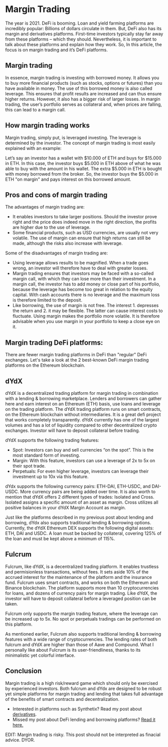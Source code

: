 # Margin Trading

The year is 2021. DeFi is booming. Loan and yield farming platforms are incredibly popular: Billions of dollars circulate in them. But, DeFi also has its margin and derivatives platforms. First-time investors typically stay far away from these platforms – which they should. Nevertheless, it is important to talk about these platforms and explain how they work. So, In this article, the focus is on margin trading and it’s DeFi platforms.

## Margin trading

In essence, margin trading is investing with borrowed money. It allows you to buy more financial products (such as stocks, options or futures) than you have available in money. The use of this borrowed money is also called leverage. This ensures that profit results are increased and can thus ensure higher returns. However, it also has a bigger risk of larger losses. In margin trading, the user’s portfolio serves as collateral and, when prices are falling, this can lead to a margin call.

## How margin trading works

Margin trading, simply put, is leveraged investing. The leverage is determined by the investor. The concept of margin trading is most easily explained with an example:

Let’s say an investor has a wallet with $10.000 of ETH and buys for $15.000 in ETH. In this case, the investor buys $5.000 in ETH above of what he was able to buy with the amount in his wallet. The extra $5.000 in ETH is bought with money borrowed from the broker. So, the investor buys the $5.000 in ETH "on margin" and pays interest on this borrowed amount.

## Pros and cons of margin trading

The advantages of margin trading are:

- It enables investors to take larger positions. Should the investor prove right and the price does indeed move in the right direction, the profits are higher due to the use of leverage.
- Some financial products, such as USD currencies, are usually not very volatile. The use of margin can ensure that high returns can still be made, although the risks also increase with leverage.

Some of the disadvantages of margin trading are:

- Using leverage allows results to be magnified. When a trade goes wrong, an investor will therefore have to deal with greater losses.
- Margin trading ensures that investors may be faced with a so-called margin call, with which they can lose more than their investment. In a margin call, the investor has to add money or close part of his portfolio, because the leverage has become too great in relation to the equity capital. With cash accounts there is no leverage and the maximum loss is therefore limited to the deposit.
- Like borrowing, the use of margin is not free. The interest 1. depresses the return and 2. it may be flexible. The latter can cause interest costs to fluctuate. Using margin makes the portfolio more volatile. It is therefore advisable when you use margin in your portfolio to keep a close eye on it.

## Margin trading DeFi platforms:

There are fewer margin trading platforms in DeFi than "regular" DeFi exchanges. Let's take a look at the 2 best-known DeFi margin trading platforms on the Ethereum blockchain.

## dYdX

dYdX is a decentralized trading platform for margin trading in combination with a lending & borrowing marketplace. Lenders and borrowers can gather here and earn interest on an Ethereum (ETH) basis, use loans and leverage on the trading platform. The dYdX trading platform runs on smart contracts, on the Ethereum blockchain without intermediaries. It is a great defi project that works completely transparently. dYdX currently has one of the largest volumes and has a lot of liquidity compared to other decentralized crypto exchanges. Investor will have to deposit collateral before trading.

dYdX supports the following trading features:

- Spot: Investors can buy and sell currencies “on the spot”. This is the most standard form of investing.
- Margin: With this feature, investors can use a leverage of 2x to 5x on their spot trade.
- Perpetuals: For even higher leverage, investors can leverage their investment up to 10x via this feature.

dYdx supports the following currency pairs: ETH-DAI, ETH-USDC, and DAI-USDC. More currency pairs are being added over time. It is also worth to mention that dYdX offers 2 different types of trades: Isolated and Cross. Isolated assigns a specific amount of an asset as margin. Cross utilizes all positive balances in your dYdX Margin Account as margin.

Just like the platforms described in my previous post about lending and borrowing, dYdx also supports traditional lending & borrowing options. Currently, the dYdX Ethereum DEX supports the following digital assets: ETH, DAI and USDC. A loan must be backed by collateral, covering 125% of the loan and must be kept above a minimum of 115%.

## Fulcrum

Fulcrum, like dYdX, is a decentralized trading platform. It enables trustless and permisionless transactions, without fees. It sets aside 10% of the accrued interest for the maintenance of the platform and the insurance fund. Fulcrum uses smart contracts, and works on both the Ethereum and Binance blockchain. The platform supports more than 10 cryptocurrencies for loans, and dozens of currency pairs for margin trading. Like dYdX, the investor will have to deposit collateral before a leveraged position can be taken.

Fulcrum only supports the margin trading feature, where the leverage can be increased up to 5x. No spot or perpetuals tradings can be performed on this platform.

As mentioned earlier, Fulcrum also supports traditional lending & borrowing features with a wide range of cryptocurrencies. The lending rates of both fulcrum and dYdX are higher than those of Aave and Compound. What I personally like about Fulcrum is its user-friendliness, thanks to its minimalistic yet colorful interface.

## Conclusion

Margin trading is a high risk/reward game which should only be exercised by experienced investors. Both fulcrum and dYdx are designed to be robust yet simple platforms for margin trading and lending that takes full advantage of the benefits of smart contracts and decentralization.

- Interested in platforms such as Synthetix? Read my post about [derivatives](https://www.reddit.com/r/CryptoCurrency/comments/mt8c67/defi_explained_derivatives/).
- Missed my post about DeFi lending and borrowing platforms? [Read it here.](https://www.reddit.com/r/CryptoCurrency/comments/mnzv1c/defi_explained_lending_borrowing/)

EDIT: Margin trading is risky. This post should not be interpreted as finacial advice. DYOR.

